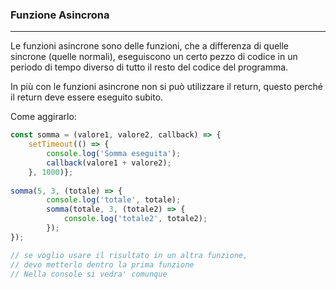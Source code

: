 ### Funzione Asincrona
---
Le funzioni asincrone sono delle funzioni, che a differenza di quelle sincrone (quelle normali), eseguiscono un certo pezzo di codice in un periodo di tempo diverso di tutto il resto del codice del programma.

In più con le funzioni asincrone non si può utilizzare il return, questo perché il return deve essere eseguito subito.

Come aggirarlo:

```js
const somma = (valore1, valore2, callback) => {
	setTimeout(() => {
		console.log('Somma eseguita');
		callback(valore1 + valore2);
	}, 1000)};
		
somma(5, 3, (totale) => {
		console.log('totale', totale);
		somma(totale, 3, (totale2) => {
			console.log('totale2', totale2);
		});
});

// se voglio usare il risultato in un altra funzione,
// devo metterlo dentro la prima funzione
// Nella console si vedra' comunque 
```